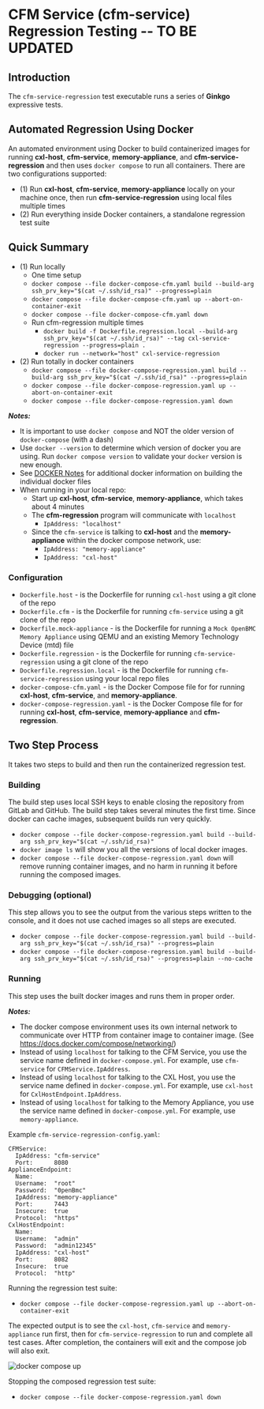 # CFM Service (cfm-service) Regression Testing -- TO BE UPDATED

## Introduction
The `cfm-service-regression` test executable runs a series of **Ginkgo** expressive tests.

## Automated Regression Using Docker

An automated environment using Docker to build containerized images for running **cxl-host**, **cfm-service**, **memory-appliance**, and **cfm-service-regression** and then uses `docker compose` to run all containers. There are two configurations supported:
- (1) Run **cxl-host**, **cfm-service**, **memory-appliance** locally on your machine once, then run **cfm-service-regression** using local files multiple times
- (2) Run everything inside Docker containers, a standalone regression test suite

## Quick Summary
- (1) Run locally
  - One time setup
  - `docker compose --file docker-compose-cfm.yaml build --build-arg ssh_prv_key="$(cat ~/.ssh/id_rsa)" --progress=plain`
  - `docker compose --file docker-compose-cfm.yaml up --abort-on-container-exit`
  - `docker compose --file docker-compose-cfm.yaml down`
  - Run cfm-regression multiple times
    - `docker build -f Dockerfile.regression.local --build-arg ssh_prv_key="$(cat ~/.ssh/id_rsa)" --tag cxl-service-regression --progress=plain .`
    - `docker run --network="host" cxl-service-regression`
- (2) Run totally in docker containers
  - `docker compose --file docker-compose-regression.yaml build --build-arg ssh_prv_key="$(cat ~/.ssh/id_rsa)" --progress=plain`
  - `docker compose --file docker-compose-regression.yaml up --abort-on-container-exit`
  - `docker compose --file docker-compose-regression.yaml down`

***Notes:***
- It is important to use `docker compose` and NOT the older version of `docker-compose` (with a dash)
- Use `docker --version` to determine which version of docker you are using. Run `docker compose version` to validate your `docker` version is new enough.
- See [DOCKER Notes](DOCKER.md) for additional docker information on building the individual docker files
- When running in your local repo:
  - Start up **cxl-host**, **cfm-service**, **memory-appliance**, which takes about 4 minutes
  - The **cfm-regression** program will communicate with `localhost`
      - `IpAddress: "localhost"`
  - Since the `cfm-service` is talking to **cxl-host** and the **memory-appliance** within the docker compose network, use:
    - `IpAddress: "memory-appliance"`
    - `IpAddress: "cxl-host"`


### Configuration

- `Dockerfile.host` - is the Dockerfile for running `cxl-host` using a git clone of the repo
- `Dockerfile.cfm` - is the Dockerfile for running `cfm-service` using a git clone of the repo
- `Dockerfile.mock-appliance` - is the Dockerfile for running a `Mock OpenBMC Memory Appliance` using QEMU and an existing Memory Technology Device (mtd) file
- `Dockerfile.regression` - is the Dockerfile for running `cfm-service-regression` using a git clone of the repo
- `Dockerfile.regression.local` - is the Dockerfile for running `cfm-service-regression` using your local repo files
- `docker-compose-cfm.yaml` - is the Docker Compose file for for running **cxl-host**, **cfm-service**, and **memory-appliance**.
- `docker-compose-regression.yaml` - is the Docker Compose file for for running **cxl-host**, **cfm-service**, **memory-appliance** and **cfm-regression**.

## Two Step Process

It takes two steps to build and then run the containerized regression test.

### Building

The build step uses local SSH keys to enable closing the repository from GitLab and GitHub. The build step takes several minutes the first time. Since docker can cache images, subsequent builds run very quickly.

- `docker compose --file docker-compose-regression.yaml build --build-arg ssh_prv_key="$(cat ~/.ssh/id_rsa)"`
- `docker image ls` will show you all the versions of local docker images.
- `docker compose --file docker-compose-regression.yaml down` will remove running container images, and no harm in running it before running the composed images.

### Debugging (optional)

This step allows you to see the output from the various steps written to the console, and it does not use cached images so all steps are executed.

- `docker compose --file docker-compose-regression.yaml build --build-arg ssh_prv_key="$(cat ~/.ssh/id_rsa)" --progress=plain`
- `docker compose --file docker-compose-regression.yaml build --build-arg ssh_prv_key="$(cat ~/.ssh/id_rsa)" --progress=plain --no-cache`

### Running

This step uses the built docker images and runs them in proper order.

***Notes:***
- The docker compose environment uses its own internal network to communicate over HTTP from container image to container image. (See https://docs.docker.com/compose/networking/)
- Instead of using `localhost` for talking to the CFM Service, you use the service name defined in `docker-compose.yml`. For example, use `cfm-service` for `CFMService.IpAddress`.
- Instead of using `localhost` for talking to the CXL Host, you use the service name defined in `docker-compose.yml`. For example, use `cxl-host` for `CxlHostEndpoint.IpAddress`.
- Instead of using `localhost` for talking to the Memory Appliance, you use the service name defined in `docker-compose.yml`. For example, use `memory-appliance`.

Example `cfm-service-regression-config.yaml`:
```
CFMService:
  IpAddress: "cfm-service"
  Port:      8080
ApplianceEndpoint:
  Name: 
  Username:  "root"
  Password:  "0penBmc"
  IpAddress: "memory-appliance"
  Port:      7443
  Insecure:  true
  Protocol:  "https"
CxlHostEndpoint: 
  Name:
  Username:  "admin"
  Password:  "admin12345"
  IpAddress: "cxl-host"
  Port:      8082
  Insecure:  true
  Protocol:  "http"
```

Running the regression test suite:
- `docker compose --file docker-compose-regression.yaml up --abort-on-container-exit`

The expected output is to see the `cxl-host`, `cfm-service` and `memory-appliance` run first, then for `cfm-service-regression` to run and complete all test cases. After completion, the containers will exit and the compose job will also exit.

![docker compose up](cfm-regresion-docker-compose-up.jpg)

Stopping the composed regression test suite:
- `docker compose --file docker-compose-regression.yaml down`
